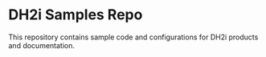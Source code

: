 # DH2i Samples Repo

This repository contains sample code and configurations for DH2i products and documentation.
